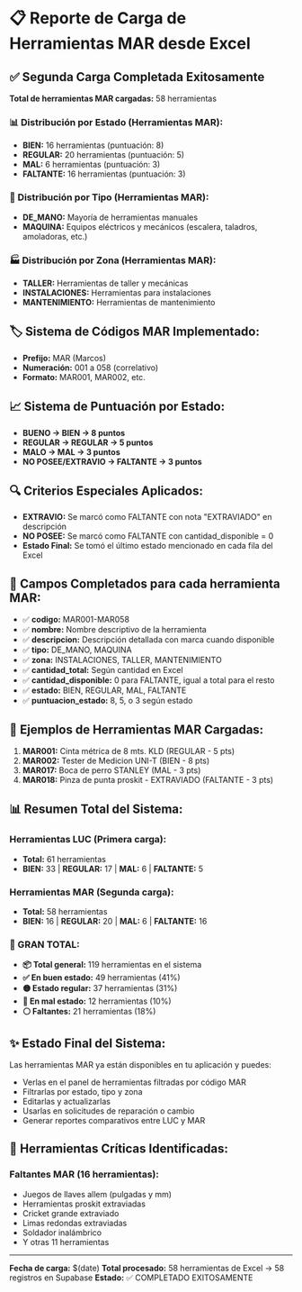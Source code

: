 # 📋 Reporte de Carga de Herramientas MAR desde Excel

## ✅ Segunda Carga Completada Exitosamente

**Total de herramientas MAR cargadas:** 58 herramientas

### 📊 Distribución por Estado (Herramientas MAR):
- **BIEN:** 16 herramientas (puntuación: 8)
- **REGULAR:** 20 herramientas (puntuación: 5) 
- **MAL:** 6 herramientas (puntuación: 3)
- **FALTANTE:** 16 herramientas (puntuación: 3)

### 🔧 Distribución por Tipo (Herramientas MAR):
- **DE_MANO:** Mayoría de herramientas manuales
- **MAQUINA:** Equipos eléctricos y mecánicos (escalera, taladros, amoladoras, etc.)

### 🏭 Distribución por Zona (Herramientas MAR):
- **TALLER:** Herramientas de taller y mecánicas
- **INSTALACIONES:** Herramientas para instalaciones
- **MANTENIMIENTO:** Herramientas de mantenimiento

## 🏷️ Sistema de Códigos MAR Implementado:
- **Prefijo:** MAR (Marcos)
- **Numeración:** 001 a 058 (correlativo)
- **Formato:** MAR001, MAR002, etc.

## 📈 Sistema de Puntuación por Estado:
- **BUENO → BIEN → 8 puntos**
- **REGULAR → REGULAR → 5 puntos** 
- **MALO → MAL → 3 puntos**
- **NO POSEE/EXTRAVIO → FALTANTE → 3 puntos**

## 🔍 Criterios Especiales Aplicados:
- **EXTRAVIO:** Se marcó como FALTANTE con nota "EXTRAVIADO" en descripción
- **NO POSEE:** Se marcó como FALTANTE con cantidad_disponible = 0
- **Estado Final:** Se tomó el último estado mencionado en cada fila del Excel

## 📝 Campos Completados para cada herramienta MAR:
- ✅ **codigo:** MAR001-MAR058
- ✅ **nombre:** Nombre descriptivo de la herramienta
- ✅ **descripcion:** Descripción detallada con marca cuando disponible
- ✅ **tipo:** DE_MANO, MAQUINA
- ✅ **zona:** INSTALACIONES, TALLER, MANTENIMIENTO
- ✅ **cantidad_total:** Según cantidad en Excel
- ✅ **cantidad_disponible:** 0 para FALTANTE, igual a total para el resto
- ✅ **estado:** BIEN, REGULAR, MAL, FALTANTE
- ✅ **puntuacion_estado:** 8, 5, o 3 según estado

## 🎯 Ejemplos de Herramientas MAR Cargadas:
1. **MAR001:** Cinta métrica de 8 mts. KLD (REGULAR - 5 pts)
2. **MAR002:** Tester de Medicion UNI-T (BIEN - 8 pts)
3. **MAR017:** Boca de perro STANLEY (MAL - 3 pts)
4. **MAR018:** Pinza de punta proskit - EXTRAVIADO (FALTANTE - 3 pts)

## 📊 Resumen Total del Sistema:
### Herramientas LUC (Primera carga):
- **Total:** 61 herramientas
- **BIEN:** 33 | **REGULAR:** 17 | **MAL:** 6 | **FALTANTE:** 5

### Herramientas MAR (Segunda carga):
- **Total:** 58 herramientas
- **BIEN:** 16 | **REGULAR:** 20 | **MAL:** 6 | **FALTANTE:** 16

### **🎯 GRAN TOTAL:**
- **📦 Total general:** 119 herramientas en el sistema
- **✅ En buen estado:** 49 herramientas (41%)
- **🟡 Estado regular:** 37 herramientas (31%)
- **🔴 En mal estado:** 12 herramientas (10%)
- **⚪ Faltantes:** 21 herramientas (18%)

## ✨ Estado Final del Sistema:
Las herramientas MAR ya están disponibles en tu aplicación y puedes:
- Verlas en el panel de herramientas filtradas por código MAR
- Filtrarlas por estado, tipo y zona
- Editarlas y actualizarlas
- Usarlas en solicitudes de reparación o cambio
- Generar reportes comparativos entre LUC y MAR

## 🔄 Herramientas Críticas Identificadas:
### Faltantes MAR (16 herramientas):
- Juegos de llaves allem (pulgadas y mm)
- Herramientas proskit extraviadas
- Cricket grande extraviado
- Limas redondas extraviadas
- Soldador inalámbrico
- Y otras 11 herramientas

---
**Fecha de carga:** $(date)
**Total procesado:** 58 herramientas de Excel → 58 registros en Supabase
**Estado:** ✅ COMPLETADO EXITOSAMENTE
